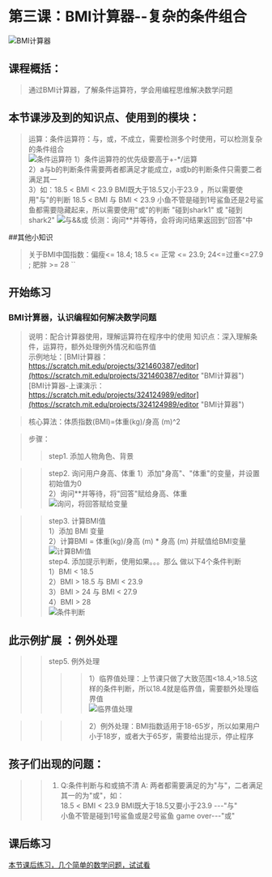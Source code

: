 # 第三课：BMI计算器--复杂的条件组合
![BMI计算器](https://raw.githubusercontent.com/jellier/teachkidscratch/master/thumb/BMI.jpg)
## 课程概括： 
> 通过BMI计算器，了解条件运算符，学会用编程思维解决数学问题

## 本节课涉及到的知识点、使用到的模块：
> 运算：条件运算符：与，或，不成立，需要检测多个时使用，可以检测复杂的条件组合  
![条件运算符](https://raw.githubusercontent.com/jellier/teachkidscratch/master/thumb/BMI_term.jpg)
        1）条件运算符的优先级要高于+-*/运算   
        2）a与b的判断条件需要两者都满足才能成立，a或b的判断条件只需要二者满足其一    
        3）如：18.5 < BMI < 23.9 BMI既大于18.5又小于23.9 ，所以需要使用"与"的判断 18.5 < BMI 与 BMI < 23.9
              小鱼不管是碰到1号鲨鱼还是2号鲨鱼都需要隐藏起来，所以需要使用"或"的判断 "碰到shark1" 或 "碰到shark2"
![与&&或](https://raw.githubusercontent.com/jellier/teachkidscratch/master/thumb/BMI_andor.jpg)
> 侦测：询问**并等待，会将询问结果返回到"回答"中

##其他小知识
> 关于BMI中国指数：偏瘦<= 18.4; 18.5 <= 正常 <= 23.9; 24<=过重<=27.9 ; 肥胖 >= 28 
``
## 开始练习    
### BMI计算器，认识编程如何解决数学问题
> 说明：配合计算器使用，理解运算符在程序中的使用
> 知识点：深入理解条件，运算符，额外处理例外情况和临界值  
> 示例地址：[BMI计算器：https://scratch.mit.edu/projects/321460387/editor](https://scratch.mit.edu/projects/321460387/editor "BMI计算器")       
           [BMI计算器-上课演示：https://scratch.mit.edu/projects/324124989/editor](https://scratch.mit.edu/projects/324124989/editor "BMI计算器") 

> 核心算法：体质指数(BMI)=体重(kg)/身高 (m)^2

> 步骤：
>> step1. 添加人物角色、背景  
 
>> step2. 询问用户身高、体重 
            1）添加"身高"、"体重"的变量，并设置初始值为0    
            2）询问**并等待，将"回答"赋给身高、体重   
![询问，将回答赋给变量](https://raw.githubusercontent.com/jellier/teachkidscratch/master/thumb/BMI_ask.jpg)     
         
>> step3. 计算BMI值   
            1）添加 BMI 变量   
            2）计算BMI = 体重(kg)/身高 (m) * 身高 (m)  并赋值给BMI变量    
![计算BMI值](https://raw.githubusercontent.com/jellier/teachkidscratch/master/thumb/BMI_count.jpg)            
>> step4. 添加提示判断，使用如果。。。那么 做以下4个条件判断  
            1）BMI < 18.5   
            2）BMI > 18.5 与 BMI < 23.9   
            3）BMI > 24 与 BMI < 27.9   
            4）BMI > 28   
![条件判断](https://raw.githubusercontent.com/jellier/teachkidscratch/master/thumb/BMI_condition1.jpg)


## 此示例扩展 ：例外处理
>> step5. 例外处理
>>>> 1）临界值处理：上节课只做了大致范围<18.4,>18.5这样的条件判断，所以18.4就是临界值，需要额外处理临界值     
![临界值处理](https://raw.githubusercontent.com/jellier/teachkidscratch/master/thumb/BMI_condition2.jpg)     

>>>> 2）例外处理：BMI指数适用于18-65岁，所以如果用户小于18岁，或者大于65岁，需要给出提示，停止程序   
  
## 孩子们出现的问题： 
>>1. Q:条件判断与和或搞不清
     A: 两者都需要满足的为"与"，二者满足其一的为"或"，如：  
     18.5 < BMI < 23.9 BMI既大于18.5又要小于23.9 ---"与"   
     小鱼不管是碰到1号鲨鱼或是2号鲨鱼 game over---"或"   
     
## 课后练习
[本节课后练习，几个简单的数学问题，试试看](exercise2.md)



